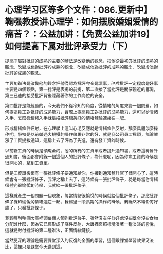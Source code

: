 # 心理学习区等多个文件：086.更新中】鞠强教授讲心理学：如何摆脱婚姻爱情的痛苦？：公益加讲：【免费公益加讲19】如何提高下属对批评承受力（下）

提高下屬對批評的成熟的主要的辦法是改變他的觀念，把他從最初的批評的成熟的觀念，改變成他對批評的成熟的觀念，改變成他對批評的成熟的觀念，改變成他對批評的成熟的觀念。

主要的辦法是改變他的觀念把他從認為批評完全是壞事，改成批評一定程度是好事主要是四個觀點，第一批評是表揚的前提，第二直接了當批評是關係親近的體現，第三迅速的接受批評背後隱藏著你的工作崗位的安全。

第四批評是能經過的，今天我們不從冷知的角度，從情緒的角度來談一個問題，如何提高員工對批評的成熟能力，實際上提高員工對批評的成熟能力，還可以從情緒入手，怎麼從情緒入手就是把批評跟美好的情緒體驗連接在一起。

形成情緒條件反射，在心理學上這叫心毛反應就是情緒條件反射，那麼具體怎麼操作呢，學校是以前做過大規模的操作效果非常的好，就是我公司員工裡頭，無論誰漲了工資提拔通知，這稱上去了評為了先進，還有發工資的時候。

以前發工資的時候是領現金的，他的所有的工資單或者提升通知書，或者這稱晉升通知書，後面都會附錄一個這個人的批評條子，為什麼呢，因為你拿工資的時候是很開心的，拿到工資單。

但是工資單後面有一張批評條子要通知給你，你接到通知我升官了很開心了，這時候會有一張批評條子，我評之稱上去了，這時候有一張批評條子，就是每當他情緒很體內很愉悅的時候，我就給一張批評條子。

這樣就產生一個問題一個現象，每當情緒很愉悅的時候就給個批評條子，那麼批評條子就和愉悅的情緒連在一起，我經過一段長期的操作的時候，我斷然不給任何好處了，只發批評條子。

我觀察到整個大唐裡頭每個人領到批評條子，雖然沒有任何好處沒有獎金沒有食物分配沒什麼，因為它已經形成了條件反射，大唐裡面照樣瀰漫著一種淡淡的喜悅，這就是對付批評的第二種辦法，正面情緒鏈接。

當然更深的理論是需要課堂深入的反復的全面的學習，這個跟課堂學習效果沒法比，這裡只是課堂今天講到這。